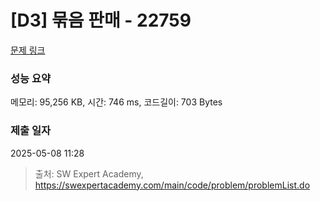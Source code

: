 # [D3] 묶음 판매 - 22759 

[문제 링크](https://swexpertacademy.com/main/code/problem/problemDetail.do?contestProbId=AZK3fpuaBJwDFAXk) 

### 성능 요약

메모리: 95,256 KB, 시간: 746 ms, 코드길이: 703 Bytes

### 제출 일자

2025-05-08 11:28



> 출처: SW Expert Academy, https://swexpertacademy.com/main/code/problem/problemList.do